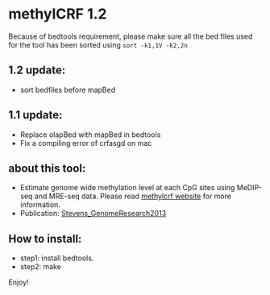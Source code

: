 # methylCRF 1.2

Because of bedtools requirement, please make sure all the bed files used for the tool has been sorted using `sort -k1,1V -k2,2n`

## 1.2 update:
* sort bedfiles before mapBed

## 1.1 update: 
* Replace olapBed with mapBed in bedtools
* Fix a compiling error of crfasgd on mac 

## about this tool:
* Estimate genome wide methylation level at each CpG sites using MeDIP-seq and MRE-seq data. Please read [methylcrf website](methylcrf.wustl.edu) for more information.
* Publication: [Stevens_GenomeResearch2013](http://genome.cshlp.org/content/23/9/1541.abstract)

## How to install:

* step1: install bedtools.
* step2: make

Enjoy!
